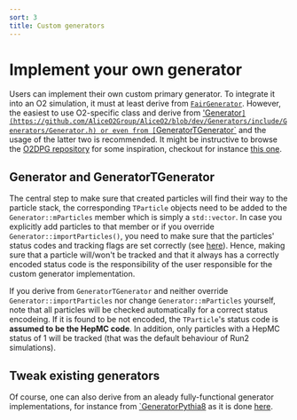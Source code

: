 ```yaml
---
sort: 3
title: Custom generators
---
```


# Implement your own generator

Users can implement their own custom primary generator. To integrate it into an O2 simulation, it must at least derive from [`FairGenerator`](https://github.com/FairRootGroup/FairRoot/blob/master/base/sim/FairGenerator.h). However, the easiest to use O2-specific class and derive from ['Generator`](https://github.com/AliceO2Group/AliceO2/blob/dev/Generators/include/Generators/Generator.h) or even from [`GeneratorTGenerator`](https://github.com/AliceO2Group/AliceO2/blob/dev/Generators/include/Generators/GeneratorTGenerator.h) and the usage of the latter two is recommended. It might be instructive to browse the [O2DPG repository](https://github.com/AliceO2Group/O2DPG) for some inspiration, checkout for instance [this one](https://github.com/AliceO2Group/O2DPG/blob/master/MC/config/PWGDQ/external/generator/GeneratorCocktailPromptCharmoniaToMuonEvtGen_pp13TeV.C).

## Generator and GeneratorTGenerator

The central step to make sure that created particles will find their way to the particle stack, the corresponding `TParticle` objects need to be added to the `Generator::mParticles` member which is simply a `std::vector`. In case you explicitly add particles to that member or if you override `Generator::importParticles()`, you need to make sure that the particles' status codes and tracking flags are set correctly (see [here](README.md#generator-status-codes-flagging-particles-to-be-trackedtransported)).
Hence, making sure that a particle will/won't be tracked and that it always has a correctly encoded status code is the responsibility of the user responsible for the custom generator implementation.

If you derive from `GeneratorTGenerator` and neither override `Generator::importParticles` nor change `Generator::mParticles` yourself, note that all particles will be checked automatically for a correct status encodeing. If it is found to be not encoded, the `TParticle`'s status code is **assumed to be the HepMC code**. In addition, only particles with a HepMC status of 1 will be tracked (that was the default behaviour of Run2 simulations).

## Tweak existing generators

Of course, one can also derive from an aleady fully-functional generator implementations, for instance from [`GeneratorPythia8](https://github.com/AliceO2Group/AliceO2/blob/dev/Generators/include/Generators/GeneratorPythia8.h) as it is done [here](https://github.com/AliceO2Group/O2DPG/blob/master/MC/config/PWGLF/pythia8/generator_pythia8_longlived.C).

